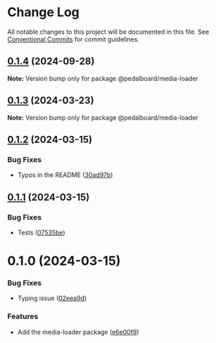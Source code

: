 # Change Log

All notable changes to this project will be documented in this file.
See [Conventional Commits](https://conventionalcommits.org) for commit guidelines.

## [0.1.4](https://github.com/mbarzeev/pedalboard/compare/@pedalboard/media-loader@0.1.3...@pedalboard/media-loader@0.1.4) (2024-09-28)

**Note:** Version bump only for package @pedalboard/media-loader





## [0.1.3](https://github.com/mbarzeev/pedalboard/compare/@pedalboard/media-loader@0.1.2...@pedalboard/media-loader@0.1.3) (2024-03-23)

**Note:** Version bump only for package @pedalboard/media-loader





## [0.1.2](https://github.com/mbarzeev/pedalboard/compare/@pedalboard/media-loader@0.1.1...@pedalboard/media-loader@0.1.2) (2024-03-15)


### Bug Fixes

* Typos in the README ([30ad97b](https://github.com/mbarzeev/pedalboard/commit/30ad97b766fc725488deb85f256e1c0712f322f1))





## [0.1.1](https://github.com/mbarzeev/pedalboard/compare/@pedalboard/media-loader@0.1.0...@pedalboard/media-loader@0.1.1) (2024-03-15)


### Bug Fixes

* Tests ([07535be](https://github.com/mbarzeev/pedalboard/commit/07535be417af6bb688250d0184596d12249d2c5e))





# 0.1.0 (2024-03-15)


### Bug Fixes

* Typing issue ([02eea9d](https://github.com/mbarzeev/pedalboard/commit/02eea9dc89f7968f58ef072a87f128195091f0eb))


### Features

* Add the media-loader package ([e6e00f9](https://github.com/mbarzeev/pedalboard/commit/e6e00f91da52098384e5568a6e40b7da50e48acf))
